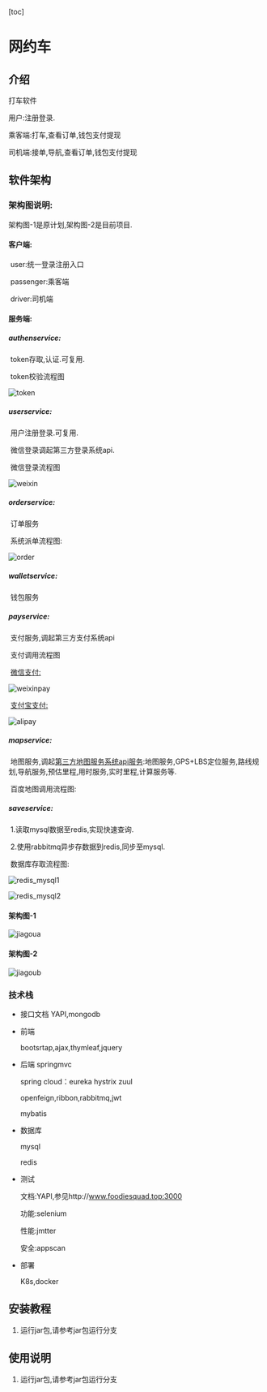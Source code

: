 [toc]

# 网约车

## 介绍
打车软件

用户:注册登录.

乘客端:打车,查看订单,钱包支付提现

司机端:接单,导航,查看订单,钱包支付提现

## 软件架构

### 架构图说明:

架构图-1是原计划,架构图-2是目前项目.

#### 客户端:

​	user:统一登录注册入口

​	passenger:乘客端

​	driver:司机端

#### 服务端:

##### 	authenservice:

​	token存取,认证.可复用.

​	token校验流程图

![token](images/token.png)

##### 	userservice:

​	用户注册登录.可复用.

​	微信登录调起第三方登录系统api.

​    微信登录流程图

![weixin](images/weixin.webp)

##### 	orderservice:

​	订单服务

​	系统派单流程图:

![order](images/order.png)

##### 	walletservice:

​	钱包服务

##### 	payservice:

​	支付服务,调起第三方支付系统api

​    支付调用流程图

​	[微信支付:](https://pay.weixin.qq.com/wiki/doc/api/app/app.php?chapter=8_3)

![weixinpay](images/weixinpay.png)

​	[支付宝支付:](https://opendocs.alipay.com/support/01rfu7?ant_source=opendoc_recommend)

![alipay](images/alipay.jpeg)



##### 	mapservice:

​	地图服务,调起[第三方地图服务系统api服务](	https://lbsyun.baidu.com/index.php?title=webapi):地图服务,GPS+LBS定位服务,路线规划,导航服务,预估里程,用时服务,实时里程,计算服务等.

​    百度地图调用流程图:

##### 	saveservice:

​	1.读取mysql数据至redis,实现快速查询.

​	2.使用rabbitmq异步存数据到redis,同步至mysql.

​	数据库存取流程图:

![redis_mysql1](images/redis_mysql1.jpeg)



![redis_mysql2](images/redis_mysql2.jpeg)

#### 架构图-1

![jiagoua](images/jiagoua.jpg)

#### 架构图-2

![jiagoub](images/jiagoub.png)

### 技术栈

- 接口文档
  YAPI,mongodb

- 前端

  bootsrtap,ajax,thymleaf,jquery

- 后端
  springmvc 

  spring cloud：eureka hystrix zuul

  openfeign,ribbon,rabbitmq,jwt

  mybatis

- 数据库

  mysql  

  redis 

- 测试

  文档:YAPI,参见http://www.foodiesquad.top:3000

  功能:selenium

  性能:jmtter 

  安全:appscan
  
- 部署

  K8s,docker


## 安装教程


1.  运行jar包,请参考jar包运行分支


## 使用说明

1.  运行jar包,请参考jar包运行分支

